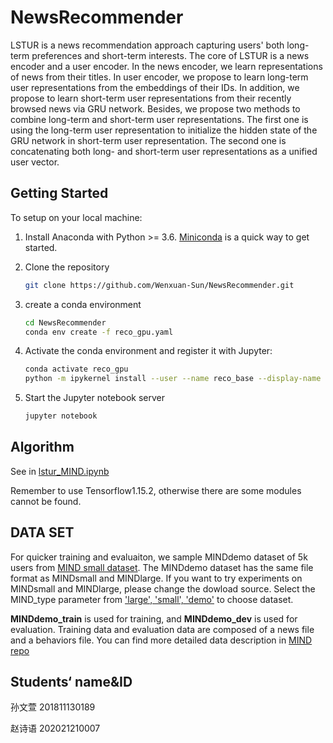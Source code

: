 # NewsRecommender

LSTUR  is a news recommendation approach capturing users' both long-term preferences and short-term interests. The core of LSTUR is a news encoder and a user encoder. In the news encoder, we learn representations of news from their titles. In user encoder, we propose to learn long-term user representations from the embeddings of their IDs. In addition, we propose to learn short-term user representations from their recently browsed news via GRU network. Besides, we propose two methods to combine long-term and short-term user representations. The first one is using the long-term user representation to initialize the hidden state of the GRU network in short-term user representation. The second one is concatenating both long- and short-term user representations as a unified user vector.

## Getting Started

To setup on your local machine:

1. Install Anaconda with Python >= 3.6. [Miniconda](https://conda.io/miniconda.html) is a quick way to get started.

2. Clone the repository

   ```bash
   git clone https://github.com/Wenxuan-Sun/NewsRecommender.git
   ```

3. create a conda environment

   ```bash
   cd NewsRecommender
   conda env create -f reco_gpu.yaml
   ```

4. Activate the conda environment and register it with Jupyter:

   ```bash
   conda activate reco_gpu
   python -m ipykernel install --user --name reco_base --display-name "Python (reco)"
   ```

5. Start the Jupyter notebook server

   ```bash
   jupyter notebook
   ```

## Algorithm

See in [lstur_MIND.ipynb](lstur_MIND.ipynb)

Remember to use Tensorflow1.15.2, otherwise there are some modules cannot be found. 

## DATA SET

For quicker training and evaluaiton, we sample MINDdemo dataset of 5k users from [MIND small dataset](https://msnews.github.io/). The MINDdemo dataset has the same file format as MINDsmall and MINDlarge. If you want to try experiments on MINDsmall and MINDlarge, please change the dowload source. Select the MIND_type parameter from ['large', 'small', 'demo'](https://43b52cf5-63f1-4a88-9f26-2ff4e8f0e242.vscode-webview-test.com/vscode-resource/file///Users/sunwenxuan/NewsRecommender/) to choose dataset.

**MINDdemo_train** is used for training, and **MINDdemo_dev** is used for evaluation. Training data and evaluation data are composed of a news file and a behaviors file. You can find more detailed data description in [MIND repo](https://github.com/msnews/msnews.github.io/blob/master/assets/doc/introduction.md)

## Students‘ name&ID

孙文萱  201811130189

赵诗语  202021210007
